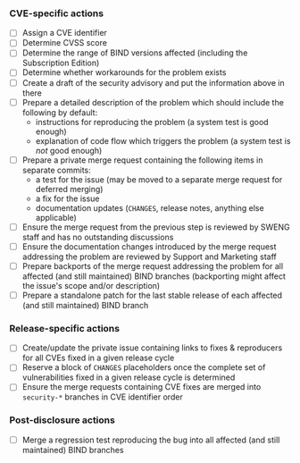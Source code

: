 <!--
THIS ISSUE TEMPLATE IS INTENDED ONLY FOR INTERNAL USE.

If the bug you are reporting is potentially security-related - for example,
if it involves an assertion failure or other crash in `named` that can be
triggered repeatedly - then please do *NOT* report it here, but send an
email to [security-officer@isc.org](security-officer@isc.org).
-->

### CVE-specific actions

  - [ ] Assign a CVE identifier
  - [ ] Determine CVSS score
  - [ ] Determine the range of BIND versions affected (including the Subscription Edition)
  - [ ] Determine whether workarounds for the problem exists
  - [ ] Create a draft of the security advisory and put the information above in there
  - [ ] Prepare a detailed description of the problem which should include the following by default:
      - instructions for reproducing the problem (a system test is good enough)
      - explanation of code flow which triggers the problem (a system test is *not* good enough)
  - [ ] Prepare a private merge request containing the following items in separate commits:
      - a test for the issue (may be moved to a separate merge request for deferred merging)
      - a fix for the issue
      - documentation updates (`CHANGES`, release notes, anything else applicable)
  - [ ] Ensure the merge request from the previous step is reviewed by SWENG staff and has no outstanding discussions
  - [ ] Ensure the documentation changes introduced by the merge request addressing the problem are reviewed by Support and Marketing staff
  - [ ] Prepare backports of the merge request addressing the problem for all affected (and still maintained) BIND branches (backporting might affect the issue's scope and/or description)
  - [ ] Prepare a standalone patch for the last stable release of each affected (and still maintained) BIND branch

### Release-specific actions

  - [ ] Create/update the private issue containing links to fixes & reproducers for all CVEs fixed in a given release cycle
  - [ ] Reserve a block of `CHANGES` placeholders once the complete set of vulnerabilities fixed in a given release cycle is determined
  - [ ] Ensure the merge requests containing CVE fixes are merged into `security-*` branches in CVE identifier order

### Post-disclosure actions

  - [ ] Merge a regression test reproducing the bug into all affected (and still maintained) BIND branches
